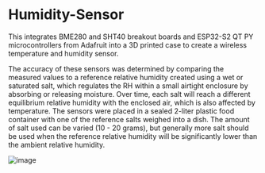 # Humidity-Sensor

This integrates BME280 and SHT40 breakout boards and ESP32-S2 QT PY microcontrollers from Adafruit into a 3D printed case to create a wireless temperature and humidity sensor.

The accuracy of these sensors was determined by comparing the measured values to a reference relative humidity created using a wet or saturated salt, which regulates the RH within a small airtight enclosure by absorbing or releasing moisture. Over time, each salt will reach a different equilibrium relative humidity with the enclosed air, which is also affected by temperature. The sensors were placed in a sealed 2-liter plastic food container with one of the reference salts weighed into a dish. The amount of salt used can be varied (10 - 20 grams), but generally more salt should be used when the reference relative humidity will be significantly lower than the ambient relative humidity. 

![image](https://github.com/ryan-ext/Humidity-Sensor/assets/142383030/aa832942-d510-4b84-98f6-b352a2bddc4b)

